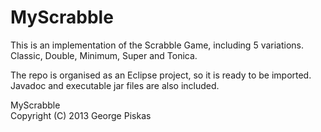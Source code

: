 MyScrabble
=============================
This is an implementation of the Scrabble Game, including 5 variations. Classic, Double, Minimum, Super and Tonica.

The repo is organised as an Eclipse project, so it is ready to be imported. Javadoc and executable jar files are also included.

MyScrabble <br> Copyright (C) 2013  George Piskas 
